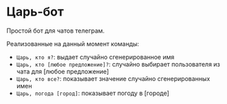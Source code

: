 # Царь-бот

Простой бот для чатов телеграм.

Реализованные на данный момент команды:

- `Царь, кто я?`: выдает случайно сгенерированное имя
- `Царь, кто [любое предложение]?`: случайно выбирает пользователя из чата для [любое предложение]
- `Царь, кто все?`: показывает значение случайно сгенерированных имен
- `Царь, погода [город]`: показывает погоду в [городе]
